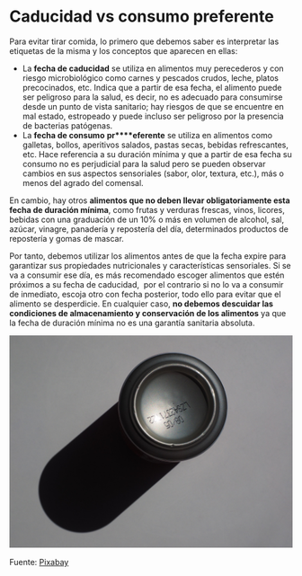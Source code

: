 # Caducidad vs consumo preferente

Para evitar tirar comida, lo primero que debemos saber es interpretar las etiquetas de la misma y los conceptos que aparecen en ellas:

*   La **fecha de caducidad** se utiliza en alimentos muy perecederos y con riesgo microbiológico como carnes y pescados crudos, leche, platos precocinados, etc. Indica que a partir de esa fecha, el alimento puede ser peligroso para la salud, es decir, no es adecuado para consumirse desde un punto de vista sanitario; hay riesgos de que se encuentre en mal estado, estropeado y puede incluso ser peligroso por la presencia de bacterias patógenas.
*   La **fecha de consumo** **pr****eferente** se utiliza en alimentos como galletas, bollos, aperitivos salados, pastas secas, bebidas refrescantes, etc. Hace referencia a su duración mínima y que a partir de esa fecha su consumo no es perjudicial para la salud pero se pueden observar cambios en sus aspectos sensoriales (sabor, olor, textura, etc.), más o menos del agrado del comensal.

En cambio, hay otros **alimentos que no deben llevar obligatoriamente esta fecha de duración mínima**, como frutas y verduras frescas, vinos, licores, bebidas con una graduación de un 10% o más en volumen de alcohol, sal, azúcar, vinagre, panadería y repostería del día, determinados productos de repostería y gomas de mascar.

Por tanto, debemos utilizar los alimentos antes de que la fecha expire para garantizar sus propiedades nutricionales y características sensoriales. Si se va a consumir ese día, es más recomendado escoger alimentos que estén próximos a su fecha de caducidad,  por el contrario si no lo va a consumir de inmediato, escoja otro con fecha posterior, todo ello para evitar que el alimento se desperdicie. En cualquier caso, **no debemos descuidar las condiciones de almacenamiento y conservación de los alimentos** ya que la fecha de duración mínima no es una garantía sanitaria absoluta. 


![Fecha de caducidad](img/box-592371_1920.jpg "Fecha de caducidad")  


Fuente: [Pixabay](https://pixabay.com/es/cuadro-dosis-cola-caja-de-piso-592371/)